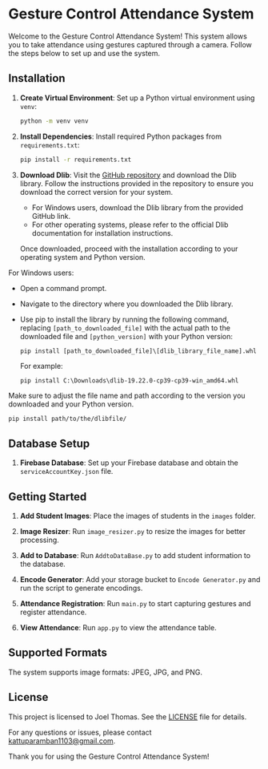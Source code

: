 # Gesture Control Attendance System

Welcome to the Gesture Control Attendance System! This system allows you to take attendance using gestures captured through a camera. Follow the steps below to set up and use the system.

## Installation

1. **Create Virtual Environment**: Set up a Python virtual environment using `venv`:
   ```bash
   python -m venv venv
   ```

2. **Install Dependencies**: Install required Python packages from `requirements.txt`:
   ```bash
   pip install -r requirements.txt
   ```



3. **Download Dlib**: Visit the [GitHub repository](https://github.com/z-mahmud22/Dlib_Windows_Python3.x) and download the Dlib library. Follow the instructions provided in the repository to ensure you download the correct version for your system.

   - For Windows users, download the Dlib library from the provided GitHub link.
   - For other operating systems, please refer to the official Dlib documentation for installation instructions.

   Once downloaded, proceed with the installation according to your operating system and Python version.

For Windows users:
   - Open a command prompt.
   - Navigate to the directory where you downloaded the Dlib library.
   - Use pip to install the library by running the following command, replacing `[path_to_downloaded_file]` with the actual path to the downloaded file and `[python_version]` with your Python version:


     ```
     pip install [path_to_downloaded_file]\[dlib_library_file_name].whl
     ```

     For example:

     ```
     pip install C:\Downloads\dlib-19.22.0-cp39-cp39-win_amd64.whl
     ```

   Make sure to adjust the file name and path according to the version you downloaded and your Python version.


```bash
pip install path/to/the/dlibfile/
```

## Database Setup

1. **Firebase Database**: Set up your Firebase database and obtain the `serviceAccountKey.json` file.

## Getting Started

1. **Add Student Images**: Place the images of students in the `images` folder.

2. **Image Resizer**: Run `image_resizer.py` to resize the images for better processing.

3. **Add to Database**: Run `AddtoDataBase.py` to add student information to the database.

4. **Encode Generator**: Add your storage bucket to `Encode Generator.py` and run the script to generate encodings.

5. **Attendance Registration**: Run `main.py` to start capturing gestures and register attendance.

6. **View Attendance**: Run `app.py` to view the attendance table.

## Supported Formats

The system supports image formats: JPEG, JPG, and PNG.

## License

This project is licensed to Joel Thomas. See the [LICENSE](LICENSE) file for details.

For any questions or issues, please contact kattuparamban1103@gmail.com.

Thank you for using the Gesture Control Attendance System!